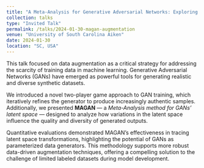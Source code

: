 ```yaml
---
title: "A Meta-Analysis for Generative Adversarial Networks: Exploring Latent Space for Enhanced Data Augmentation with the MAGAN Algorithm"
collection: talks
type: "Invited Talk"
permalink: /talks/2024-01-30-magan-augmentation
venue: "University of South Carolina Aiken"
date: 2024-01-30
location: "SC, USA"
---
```


This talk focused on data augmentation as a critical strategy for addressing the scarcity of training data in machine learning. Generative Adversarial Networks (GANs) have emerged as powerful tools for generating realistic and diverse synthetic datasets.

We introduced a novel two-player game approach to GAN training, which iteratively refines the generator to produce increasingly authentic samples. Additionally, we presented **MAGAN** — a *Meta-Analysis method for GANs’ latent space* — designed to analyze how variations in the latent space influence the quality and diversity of generated outputs.

Quantitative evaluations demonstrated MAGAN’s effectiveness in tracing latent space transformations, highlighting the potential of GANs as parameterized data generators. This methodology supports more robust data-driven augmentation techniques, offering a compelling solution to the challenge of limited labeled datasets during model development.
